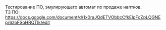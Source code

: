 Тестирование ПО, эмулирующего автомат по продаже наптков.  
ТЗ ПО: https://docs.google.com/document/d/1x0raJQdETVObbcCfkElpFcZpLQGNEpr6zoFSoHRQTIk/edit  

